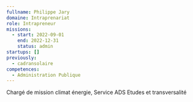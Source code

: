 ```yaml
---
fullname: Philippe Jary
domaine: Intraprenariat
role: Intrapreneur
missions:
  - start: 2022-09-01
    end: 2022-12-31
    status: admin
startups: []
previously:
  - cadransolaire
competences:
  - Administration Publique
---
```

Chargé de mission climat énergie, Service ADS Etudes et transversalité